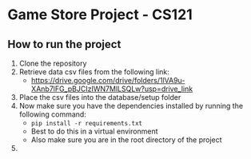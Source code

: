 # Game Store Project - CS121
## How to run the project
1. Clone the repository
2. Retrieve data csv files from the following link:
    - https://drive.google.com/drive/folders/1lVA9u-XAnb7lFG_pBJCIzIWN7MlLSQLw?usp=drive_link
3. Place the csv files into the database/setup folder
4. Now make sure you have the dependencies installed by running the following command:
    - `pip install -r requirements.txt`
    - Best to do this in a virtual environment
    - Also make sure you are in the root directory of the project
5. 